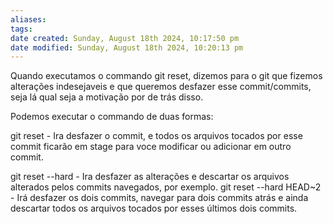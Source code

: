 ```yaml
---
aliases: 
tags: 
date created: Sunday, August 18th 2024, 10:17:50 pm
date modified: Sunday, August 18th 2024, 10:20:13 pm
---
```

Quando executamos o commando git reset, dizemos para o git que fizemos alterações indesejaveis e que queremos desfazer esse commit/commits, seja lá qual seja a motivação por de trás disso.

Podemos executar o commando de duas formas:

git reset <COMMIT> - Ira desfazer o commit, e todos os arquivos tocados por esse commit ficarão em stage para voce modificar ou adicionar em outro commit.

git reset --hard <COMMIT> - Ira desfazer as alterações e descartar os arquivos alterados pelos commits navegados, por exemplo.
	git reset --hard HEAD~2 - Irá desfazer os dois commits, navegar para dois commits atrás e ainda descartar todos os arquivos tocados por esses últimos dois commits.